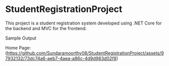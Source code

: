 # StudentRegistrationProject
This project is a student registration system developed using .NET Core for the backend and MVC for the frontend.

Sample Output

Home Page:
(https://github.com/Sundaramoorthy08/StudentRegistrationProject/assets/97932132/73dc74a6-aeb7-4aea-a86c-4d9d983d02f8)


